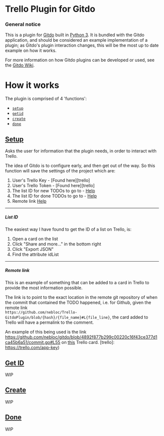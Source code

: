 # Trello Plugin for Gitdo
### General notice
This is a plugin for [Gitdo](https://github.com/nebloc/Gitdo) built in [Python 3](https://www.python.org/downloads/release/latest). It is bundled with the Gitdo application, and should be considered an example implementation of a plugin; as Gitdo's plugin interaction changes, this will be the most up to date example on how it works.

For more information on how Gitdo plugins can be developed or used, see the [Gitdo Wiki](https://github.com/nebloc/Gitdo/wiki/Plugins).

# How it works
The plugin is comprised of 4 'functions':
* [`setup`](#setup)
* [`getid`](#getid)
* [`create`](#create)
* [`done`](#done)

## [Setup](setup)
Asks the user for information that the plugin needs, in order to interact with Trello.

The idea of Gitdo is to configure early, and then get out of the way. So this function will save the settings of the project which are:
1. User's Trello Key - [Found here][trello]
1. User's Trello Token - [Found here][trello]
1. The list ID for new TODOs to go to - [Help](#list-id)
1. The list ID for done TODOs to go to - [Help](#list-id)
1. Remote link [Help](#remote-link)
---
##### List ID
The easiest way I have found to get the ID of a list on Trello, is:
1. Open a card on the list
1. Click "Share and more..." in the bottom right
1. Click "Export JSON"
1. Find the attribute idList

---
##### Remote link
This is an example of something that can be added to a card in Trello to provide the most information possible.

The link is to point to the exact location in the remote git repository of when the commit that contained the TODO happened, i.e. for Github, given the remote link  
`https://github.com/nebloc/Trello-GitdoPlugin/blob/{hash}/{file_name}#L{file_line}`,
the card added to Trello will have a permalink to the comment.

An example of this being used is the link https://github.com/nebloc/gitdo/blob/4892f877b299c00220c16f43ce377d1ca45b6a51/commit.go#L55 on [this](https://trello.com/c/G8F6PYby) Trello card.
[trello]: https://trello.com/app-key)

## [Get ID](getid)
WIP
## [Create](create)
WIP
## [Done](done)
WIP
